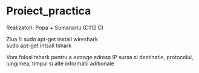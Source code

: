 # Proiect_practica
Realizatori: Popa + Sumanariu (C112 C)

Ziua 1: 
  sudo apt-get install wireshark  
  sudo apt-get intsall tshark 
  
Vom folosi tshark pentru a extrage adresa IP sursa si destinatie, protocolul, lungimea, timpul si alte informatii aditionale 
